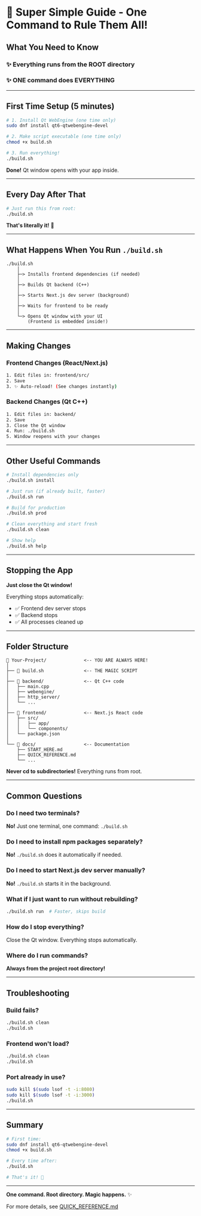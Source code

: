 # 🎯 Super Simple Guide - One Command to Rule Them All!

## What You Need to Know

### ✨ Everything runs from the ROOT directory
### ✨ ONE command does EVERYTHING

---

## First Time Setup (5 minutes)

```bash
# 1. Install Qt WebEngine (one time only)
sudo dnf install qt6-qtwebengine-devel

# 2. Make script executable (one time only)
chmod +x build.sh

# 3. Run everything!
./build.sh
```

**Done!** Qt window opens with your app inside.

---

## Every Day After That

```bash
# Just run this from root:
./build.sh
```

**That's literally it!** 🚀

---

## What Happens When You Run `./build.sh`

```
./build.sh
    │
    ├─> Installs frontend dependencies (if needed)
    │
    ├─> Builds Qt backend (C++)
    │
    ├─> Starts Next.js dev server (background)
    │
    ├─> Waits for frontend to be ready
    │
    └─> Opens Qt window with your UI
        (Frontend is embedded inside!)
```

---

## Making Changes

### Frontend Changes (React/Next.js)
```bash
1. Edit files in: frontend/src/
2. Save
3. ✨ Auto-reload! (See changes instantly)
```

### Backend Changes (Qt C++)
```bash
1. Edit files in: backend/
2. Save
3. Close the Qt window
4. Run: ./build.sh
5. Window reopens with your changes
```

---

## Other Useful Commands

```bash
# Install dependencies only
./build.sh install

# Just run (if already built, faster)
./build.sh run

# Build for production
./build.sh prod

# Clean everything and start fresh
./build.sh clean

# Show help
./build.sh help
```

---

## Stopping the App

**Just close the Qt window!**

Everything stops automatically:
- ✅ Frontend dev server stops
- ✅ Backend stops
- ✅ All processes cleaned up

---

## Folder Structure

```
📁 Your-Project/              <-- YOU ARE ALWAYS HERE!
│
├── 📄 build.sh               <-- THE MAGIC SCRIPT
│
├── 📁 backend/               <-- Qt C++ code
│   ├── main.cpp
│   ├── webengine/
│   ├── http_server/
│   └── ...
│
├── 📁 frontend/              <-- Next.js React code
│   ├── src/
│   │   ├── app/
│   │   └── components/
│   └── package.json
│
└── 📁 docs/                  <-- Documentation
    ├── START_HERE.md
    ├── QUICK_REFERENCE.md
    └── ...
```

**Never cd to subdirectories!** Everything runs from root.

---

## Common Questions

### Do I need two terminals?
**No!** Just one terminal, one command: `./build.sh`

### Do I need to install npm packages separately?
**No!** `./build.sh` does it automatically if needed.

### Do I need to start Next.js dev server manually?
**No!** `./build.sh` starts it in the background.

### What if I just want to run without rebuilding?
```bash
./build.sh run  # Faster, skips build
```

### How do I stop everything?
Close the Qt window. Everything stops automatically.

### Where do I run commands?
**Always from the project root directory!**

---

## Troubleshooting

### Build fails?
```bash
./build.sh clean
./build.sh
```

### Frontend won't load?
```bash
./build.sh clean
./build.sh
```

### Port already in use?
```bash
sudo kill $(sudo lsof -t -i:8080)
sudo kill $(sudo lsof -t -i:3000)
./build.sh
```

---

## Summary

```bash
# First time:
sudo dnf install qt6-qtwebengine-devel
chmod +x build.sh

# Every time after:
./build.sh

# That's it! 🎉
```

---

**One command. Root directory. Magic happens.** ✨

For more details, see [QUICK_REFERENCE.md](QUICK_REFERENCE.md)

